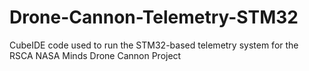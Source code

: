 # Drone-Cannon-Telemetry-STM32
CubeIDE code used to run the STM32-based telemetry system for the RSCA NASA Minds Drone Cannon Project
